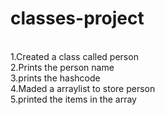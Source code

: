 # classes-project

<br>1.Created a class called person
<br>2.Prints the person name
<br>3.prints the hashcode
<br>4.Maded a arraylist to store person
<br>5.printed the items in the array
